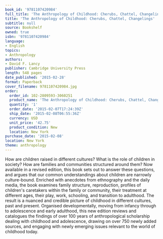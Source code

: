 ```yaml
---
book_id: '9781107420984'
full_title: 'The Anthropology of Childhood: Cherubs, Chattel, Changelings'
title: 'The Anthropology of Childhood: Cherubs, Chattel, Changelings'
subtitle: null
source: Bookshelf
owned: true
isbn: '9781107420984'
language:
- English
topics:
- Anthropology
authors:
- David F. Lancy
publisher: Cambridge University Press
length: 548 pages
date_published: '2015-02-28'
format: Paperback
cover_filename: 9781107420984.jpg
order:
  order_id: 102-2809593-3060251
  product_name: 'The Anthropology of Childhood: Cherubs, Chattel, Changelings'
  quantity: '1'
  order_date: '2015-02-07T17:24:39Z'
  ship_date: '2015-02-08T06:55:36Z'
  currency: USD
  unit_price: '42.75'
  product_condition: New
  location: New York
purchase_date: '2015-02-08'
location: New York
theme: anthropology
---
```

How are children raised in different cultures? What is the role of children in society? How are families and communities structured around them? Now available in a revised edition, this book sets out to answer these questions, and argues that our common understandings about children are narrowly culture-bound. Enriched with anecdotes from ethnography and the daily media, the book examines family structure, reproduction, profiles of children's caretakers within the family or community, their treatment at different ages, their play, work, schooling, and transition to adulthood. The result is a nuanced and credible picture of childhood in different cultures, past and present. Organised developmentally, moving from infancy through to adolescence and early adulthood, this new edition reviews and catalogues the findings of over 100 years of anthropological scholarship dealing with childhood and adolescence, drawing on over 750 newly added sources, and engaging with newly emerging issues relevant to the world of childhood today.
